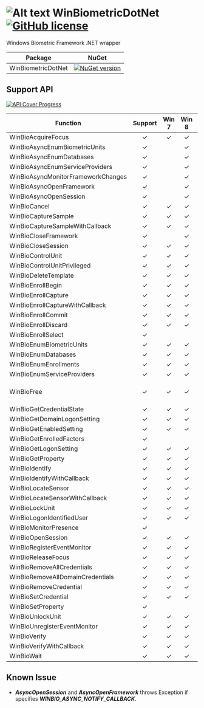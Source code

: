 # ![Alt text](nuget/fingerprint48.png "WinBiometricDotNet") WinBiometricDotNet [![GitHub license](https://img.shields.io/github/license/mashape/apistatus.svg)]()

Windows Biometric Framework .NET wrapper

|Package|NuGet|
|---|---|
|WinBiometricDotNet|[![NuGet version](https://img.shields.io/nuget/v/WinBiometricDotNet.svg)](https://www.nuget.org/packages/WinBiometricDotNet)|

## Support API

[![API Cover Progress](https://img.shields.io/badge/API%20Coverage-100.0%25%20(52/52)-green.svg)]()

|Function|Support|Win 7|Win 8|Win 10|Note|
|----|:----:|:----:|:----:|:----:|----|
|WinBioAcquireFocus|✓|✓|✓|✓||
|WinBioAsyncEnumBiometricUnits|✓||✓|✓||
|WinBioAsyncEnumDatabases|✓||✓|✓||
|WinBioAsyncEnumServiceProviders|✓||✓|✓||
|WinBioAsyncMonitorFrameworkChanges|✓||✓|✓||
|WinBioAsyncOpenFramework|✓||✓|✓||
|WinBioAsyncOpenSession|✓||✓|✓||
|WinBioCancel|✓|✓|✓|✓||
|WinBioCaptureSample|✓|✓|✓|✓||
|WinBioCaptureSampleWithCallback|✓|✓|✓|✓||
|WinBioCloseFramework|✓||✓|✓||
|WinBioCloseSession|✓|✓|✓|✓||
|WinBioControlUnit|✓|✓|✓|✓||
|WinBioControlUnitPrivileged|✓|✓|✓|✓||
|WinBioDeleteTemplate|✓|✓|✓|✓||
|WinBioEnrollBegin|✓|✓|✓|✓||
|WinBioEnrollCapture|✓|✓|✓|✓||
|WinBioEnrollCaptureWithCallback|✓|✓|✓|✓||
|WinBioEnrollCommit|✓|✓|✓|✓||
|WinBioEnrollDiscard|✓|✓|✓|✓||
|WinBioEnrollSelect|✓|||✓||
|WinBioEnumBiometricUnits|✓|✓|✓|✓||
|WinBioEnumDatabases|✓|✓|✓|✓||
|WinBioEnumEnrollments|✓|✓|✓|✓||
|WinBioEnumServiceProviders|✓|✓|✓|✓||
|WinBioFree|✓|✓|✓|✓|Internal use only|
|WinBioGetCredentialState|✓|✓|✓|✓||
|WinBioGetDomainLogonSetting|✓|✓|✓|✓||
|WinBioGetEnabledSetting|✓|✓|✓|✓||
|WinBioGetEnrolledFactors|✓|||✓||
|WinBioGetLogonSetting|✓|✓|✓|✓||
|WinBioGetProperty|✓|✓|✓|✓||
|WinBioIdentify|✓|✓|✓|✓||
|WinBioIdentifyWithCallback|✓|✓|✓|✓||
|WinBioLocateSensor|✓|✓|✓|✓||
|WinBioLocateSensorWithCallback|✓|✓|✓|✓||
|WinBioLockUnit|✓|✓|✓|✓||
|WinBioLogonIdentifiedUser|✓|✓|✓|✓||
|WinBioMonitorPresence|✓|||✓||
|WinBioOpenSession|✓|✓|✓|✓||
|WinBioRegisterEventMonitor|✓|✓|✓|✓||
|WinBioReleaseFocus|✓|✓|✓|✓||
|WinBioRemoveAllCredentials|✓|✓|✓|✓||
|WinBioRemoveAllDomainCredentials|✓|✓|✓|✓||
|WinBioRemoveCredential|✓|✓|✓|✓||
|WinBioSetCredential|✓|✓|✓|✓||
|WinBioSetProperty|✓|||✓||
|WinBioUnlockUnit|✓|✓|✓|✓||
|WinBioUnregisterEventMonitor|✓|✓|✓|✓||
|WinBioVerify|✓|✓|✓|✓||
|WinBioVerifyWithCallback|✓|✓|✓|✓||
|WinBioWait|✓|✓|✓|✓||

## Known Issue

- ***AsyncOpenSession*** and ***AsyncOpenFramework*** throws Exception if specifies ***WINBIO_ASYNC_NOTIFY_CALLBACK***.